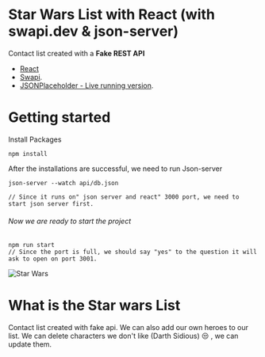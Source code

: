 # Star Wars List with React (with swapi.dev & json-server)

Contact list created with a **Fake REST API**

- [React](https://reactjs.org/)
- [Swapi](https://swapi.dev/).
- [JSONPlaceholder - Live running version](https://jsonplaceholder.typicode.com/).

# Getting started

Install Packages

```
npm install
```

After the installations are successful, we need to run Json-server

```
json-server --watch api/db.json

// Since it runs on" json server and react" 3000 port, we need to start json server first.
```

###### Now we are ready to start the project

```
npm run start
// Since the port is full, we should say "yes" to the question it will ask to open on port 3001.
```
![Star Wars](https://www.pngkit.com/png/full/432-4327979_disfruta-de-los-20-renders-de-la-pelicula.png)


# What is the Star wars List

Contact list created with fake api. We can also add our own heroes to our list.
We can delete characters we don't like (Darth Sidious) :unamused: , we can update them.









